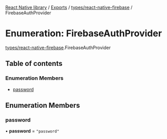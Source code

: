 [React Native library](../index.md) / [Exports](../modules.md) / [types/react-native-firebase](../modules/types_react_native_firebase.md) / FirebaseAuthProvider

# Enumeration: FirebaseAuthProvider

[types/react-native-firebase](../modules/types_react_native_firebase.md).FirebaseAuthProvider

## Table of contents

### Enumeration Members

- [password](types_react_native_firebase.FirebaseAuthProvider.md#password)

## Enumeration Members

### password

• **password** = ``"password"``
